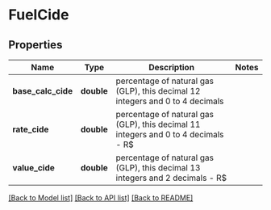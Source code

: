 # FuelCide

## Properties
Name | Type | Description | Notes
------------ | ------------- | ------------- | -------------
**base_calc_cide** | **double** | percentage of natural gas (GLP), this decimal 12 integers and 0 to 4 decimals | 
**rate_cide** | **double** | percentage of natural gas (GLP), this decimal 11 integers and 0 to 4 decimals - R$ | 
**value_cide** | **double** | percentage of natural gas (GLP), this decimal 13 integers and 2 decimals - R$ | 

[[Back to Model list]](../README.md#documentation-for-models) [[Back to API list]](../README.md#documentation-for-api-endpoints) [[Back to README]](../README.md)


